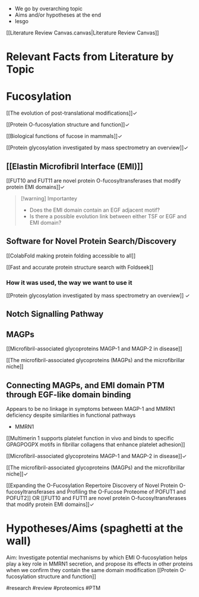 - We go by overarching topic
- Aims and/or hypotheses at the end
- lesgo

[[Literature Review Canvas.canvas|Literature Review Canvas]]
# Relevant Facts from Literature by Topic

# Fucosylation

[[The evolution of post-translational modifications]]$\checkmark$ 

[[Protein O-fucosylation structure and function]]$\checkmark$ 

[[Biological functions of fucose in mammals]]$\checkmark$ 

[[Protein glycosylation investigated by mass spectrometry an overview]]$\checkmark$ 

## [[Elastin Microfibril Interface (EMI)]]

[[FUT10 and FUT11 are novel protein O-fucosyltransferases that modify protein EMI domains]]$\checkmark$ 

> [!warning] Importantey
> - Does the EMI domain contain an EGF adjacent motif? 
> - Is there a possible evolution link between either TSF or EGF and EMI domain?





## Software for Novel Protein Search/Discovery

[[ColabFold making protein folding accessible to all]]


[[Fast and accurate protein structure search with Foldseek]]
### How it was used, the way we want to use it

[[Protein glycosylation investigated by mass spectrometry an overview]] $\checkmark$ 
## Notch Signalling Pathway


## MAGPs

[[Microfibril-associated glycoproteins MAGP-1 and MAGP-2 in disease]]

[[The microfibril-associated glycoproteins (MAGPs) and the microfibrillar niche]]

## Connecting MAGPs, and EMI domain PTM through EGF-like domain binding

Appears to be no linkage in symptoms between MAGP-1 and MMRN1 deficiency despite similarities in functional pathways
- MMRN1 


[[Multimerin 1 supports platelet function in vivo and binds to specific GPAGPOGPX motifs in fibrillar collagens that enhance platelet adhesion]]

[[Microfibril-associated glycoproteins MAGP-1 and MAGP-2 in disease]]$\checkmark$ 

[[The microfibril-associated glycoproteins (MAGPs) and the microfibrillar niche]]$\checkmark$ 

[[Expanding the O-Fucosylation Repertoire Discovery of Novel Protein O-fucosyltransferases and Profiling the O-Fucose Proteome of POFUT1 and POFUT2]] OR
[[FUT10 and FUT11 are novel protein O-fucosyltransferases that modify protein EMI domains]]$\checkmark$ 

# Hypotheses/Aims (spaghetti at the wall)

Aim: Investigate potential mechanisms by which EMI O-fucosylation helps play a key role in MMRN1 secretion, and propose its effects in other proteins when we confirm they contain the same domain modification
[[Protein O-fucosylation structure and function]]




#research #review #proteomics #PTM 